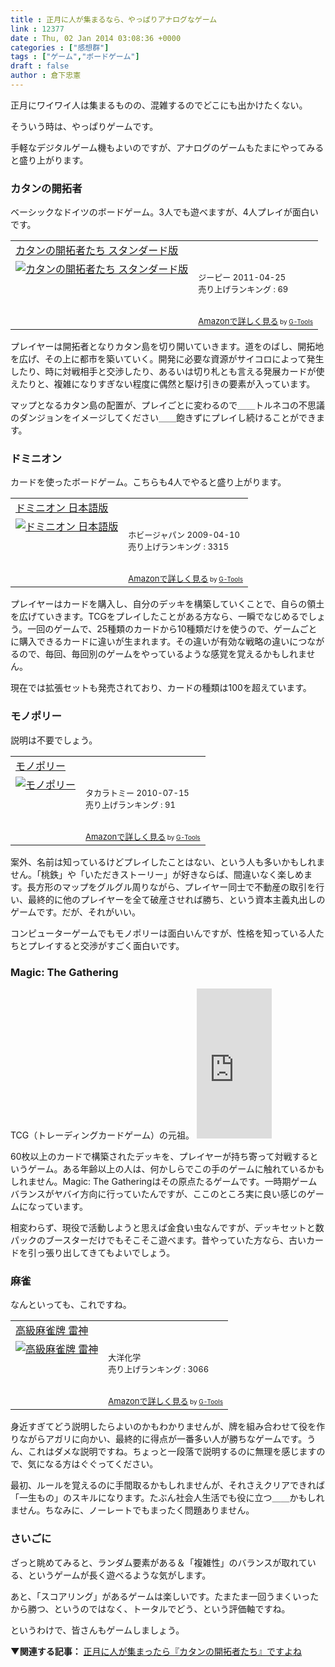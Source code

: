 ```yaml
---
title : 正月に人が集まるなら、やっぱりアナログなゲーム
link : 12377
date : Thu, 02 Jan 2014 03:08:36 +0000
categories : ["感想群"]
tags : ["ゲーム","ボードゲーム"]
draft : false
author : 倉下忠憲
---
```


正月にワイワイ人は集まるものの、混雑するのでどこにも出かけたくない。

そういう時は、やっぱりゲームです。

手軽なデジタルゲーム機もよいのですが、アナログのゲームもたまにやってみると盛り上がります。

<H3>カタンの開拓者</H3>ベーシックなドイツのボードゲーム。3人でも遊べますが、4人プレイが面白いです。

<table  border="0" cellpadding="5"><tr><td colspan="2"><a href="http://www.amazon.co.jp/%E3%82%B8%E3%83%BC%E3%83%94%E3%83%BC-%E3%82%AB%E3%82%BF%E3%83%B3%E3%81%AE%E9%96%8B%E6%8B%93%E8%80%85%E3%81%9F%E3%81%A1-%E3%82%B9%E3%82%BF%E3%83%B3%E3%83%80%E3%83%BC%E3%83%89%E7%89%88/dp/B004SAX1EK%3FSubscriptionId%3D15SMZCTB9V8NGR2TW082%26tag%3Drashita1000-22%26linkCode%3Dxm2%26camp%3D2025%26creative%3D165953%26creativeASIN%3DB004SAX1EK" target="_top">カタンの開拓者たち スタンダード版</a><img src="http://www.assoc-amazon.jp/e/ir?t=rashita1000-22&l=ur2&o=9" width="1" height="1" style="border: none;" alt="" /></td></tr><tr><td valign="top"><a href="http://www.amazon.co.jp/%E3%82%B8%E3%83%BC%E3%83%94%E3%83%BC-%E3%82%AB%E3%82%BF%E3%83%B3%E3%81%AE%E9%96%8B%E6%8B%93%E8%80%85%E3%81%9F%E3%81%A1-%E3%82%B9%E3%82%BF%E3%83%B3%E3%83%80%E3%83%BC%E3%83%89%E7%89%88/dp/B004SAX1EK%3FSubscriptionId%3D15SMZCTB9V8NGR2TW082%26tag%3Drashita1000-22%26linkCode%3Dxm2%26camp%3D2025%26creative%3D165953%26creativeASIN%3DB004SAX1EK" target="_top"><img src="http://ecx.images-amazon.com/images/I/61EE9XmMFIL._SL160_.jpg" border="0" alt="カタンの開拓者たち スタンダード版" /></a></td><td valign="top"><font size="-1"><br />ジーピー  2011-04-25<br />売り上げランキング : 69<br /><br /><br /><a href="http://www.amazon.co.jp/%E3%82%B8%E3%83%BC%E3%83%94%E3%83%BC-%E3%82%AB%E3%82%BF%E3%83%B3%E3%81%AE%E9%96%8B%E6%8B%93%E8%80%85%E3%81%9F%E3%81%A1-%E3%82%B9%E3%82%BF%E3%83%B3%E3%83%80%E3%83%BC%E3%83%89%E7%89%88/dp/B004SAX1EK%3FSubscriptionId%3D15SMZCTB9V8NGR2TW082%26tag%3Drashita1000-22%26linkCode%3Dxm2%26camp%3D2025%26creative%3D165953%26creativeASIN%3DB004SAX1EK" target="_top">Amazonで詳しく見る</a></font><font size="-2"> by <a href="http://www.goodpic.com/mt/aws/index.html" >G-Tools</a></font></td></tr></table>

プレイヤーは開拓者となりカタン島を切り開いていきます。道をのばし、開拓地を広げ、その上に都市を築いていく。開発に必要な資源がサイコロによって発生したり、時に対戦相手と交渉したり、あるいは切り札とも言える発展カードが使えたりと、複雑になりすぎない程度に偶然と駆け引きの要素が入っています。

マップとなるカタン島の配置が、プレイごとに変わるので＿＿トルネコの不思議のダンジョンをイメージしてください＿＿飽きずにプレイし続けることができます。

<H3>ドミニオン</H3>カードを使ったボードゲーム。こちらも4人でやると盛り上がります。

<table  border="0" cellpadding="5"><tr><td colspan="2"><a href="http://www.amazon.co.jp/%E3%83%9B%E3%83%93%E3%83%BC%E3%82%B8%E3%83%A3%E3%83%91%E3%83%B3-%E3%83%89%E3%83%9F%E3%83%8B%E3%82%AA%E3%83%B3-%E6%97%A5%E6%9C%AC%E8%AA%9E%E7%89%88/dp/B001TK30R0%3FSubscriptionId%3D15SMZCTB9V8NGR2TW082%26tag%3Drashita1000-22%26linkCode%3Dxm2%26camp%3D2025%26creative%3D165953%26creativeASIN%3DB001TK30R0" target="_top">ドミニオン 日本語版</a><img src="http://www.assoc-amazon.jp/e/ir?t=rashita1000-22&l=ur2&o=9" width="1" height="1" style="border: none;" alt="" /></td></tr><tr><td valign="top"><a href="http://www.amazon.co.jp/%E3%83%9B%E3%83%93%E3%83%BC%E3%82%B8%E3%83%A3%E3%83%91%E3%83%B3-%E3%83%89%E3%83%9F%E3%83%8B%E3%82%AA%E3%83%B3-%E6%97%A5%E6%9C%AC%E8%AA%9E%E7%89%88/dp/B001TK30R0%3FSubscriptionId%3D15SMZCTB9V8NGR2TW082%26tag%3Drashita1000-22%26linkCode%3Dxm2%26camp%3D2025%26creative%3D165953%26creativeASIN%3DB001TK30R0" target="_top"><img src="http://ecx.images-amazon.com/images/I/61RmHTe9sPL._SL160_.jpg" border="0" alt="ドミニオン 日本語版" /></a></td><td valign="top"><font size="-1"><br />ホビージャパン  2009-04-10<br />売り上げランキング : 3315<br /><br /><br /><a href="http://www.amazon.co.jp/%E3%83%9B%E3%83%93%E3%83%BC%E3%82%B8%E3%83%A3%E3%83%91%E3%83%B3-%E3%83%89%E3%83%9F%E3%83%8B%E3%82%AA%E3%83%B3-%E6%97%A5%E6%9C%AC%E8%AA%9E%E7%89%88/dp/B001TK30R0%3FSubscriptionId%3D15SMZCTB9V8NGR2TW082%26tag%3Drashita1000-22%26linkCode%3Dxm2%26camp%3D2025%26creative%3D165953%26creativeASIN%3DB001TK30R0" target="_top">Amazonで詳しく見る</a></font><font size="-2"> by <a href="http://www.goodpic.com/mt/aws/index.html" >G-Tools</a></font></td></tr></table>

プレイヤーはカードを購入し、自分のデッキを構築していくことで、自らの領土を広げていきます。TCGをプレイしたことがある方なら、一瞬でなじめるでしょう。一回のゲームで、25種類のカードから10種類だけを使うので、ゲームごとに購入できるカードに違いが生まれます。その違いが有効な戦略の違いにつながるので、毎回、毎回別のゲームをやっているような感覚を覚えるかもしれません。

現在では拡張セットも発売されており、カードの種類は100を超えています。

<H3>モノポリー</H3>説明は不要でしょう。

<table  border="0" cellpadding="5"><tr><td colspan="2"><a href="http://www.amazon.co.jp/%E3%82%BF%E3%82%AB%E3%83%A9%E3%83%88%E3%83%9F%E3%83%BC-%E3%83%A2%E3%83%8E%E3%83%9D%E3%83%AA%E3%83%BC/dp/B0034G4G5M%3FSubscriptionId%3D15SMZCTB9V8NGR2TW082%26tag%3Drashita1000-22%26linkCode%3Dxm2%26camp%3D2025%26creative%3D165953%26creativeASIN%3DB0034G4G5M" target="_top">モノポリー</a><img src="http://www.assoc-amazon.jp/e/ir?t=rashita1000-22&l=ur2&o=9" width="1" height="1" style="border: none;" alt="" /></td></tr><tr><td valign="top"><a href="http://www.amazon.co.jp/%E3%82%BF%E3%82%AB%E3%83%A9%E3%83%88%E3%83%9F%E3%83%BC-%E3%83%A2%E3%83%8E%E3%83%9D%E3%83%AA%E3%83%BC/dp/B0034G4G5M%3FSubscriptionId%3D15SMZCTB9V8NGR2TW082%26tag%3Drashita1000-22%26linkCode%3Dxm2%26camp%3D2025%26creative%3D165953%26creativeASIN%3DB0034G4G5M" target="_top"><img src="http://ecx.images-amazon.com/images/I/51vTt0Sd2QL._SL160_.jpg" border="0" alt="モノポリー" /></a></td><td valign="top"><font size="-1"><br />タカラトミー  2010-07-15<br />売り上げランキング : 91<br /><br /><br /><a href="http://www.amazon.co.jp/%E3%82%BF%E3%82%AB%E3%83%A9%E3%83%88%E3%83%9F%E3%83%BC-%E3%83%A2%E3%83%8E%E3%83%9D%E3%83%AA%E3%83%BC/dp/B0034G4G5M%3FSubscriptionId%3D15SMZCTB9V8NGR2TW082%26tag%3Drashita1000-22%26linkCode%3Dxm2%26camp%3D2025%26creative%3D165953%26creativeASIN%3DB0034G4G5M" target="_top">Amazonで詳しく見る</a></font><font size="-2"> by <a href="http://www.goodpic.com/mt/aws/index.html" >G-Tools</a></font></td></tr></table>

案外、名前は知っているけどプレイしたことはない、という人も多いかもしれません。「桃鉄」や「いただきストーリー」が好きならば、間違いなく楽しめます。長方形のマップをグルグル周りながら、プレイヤー同士で不動産の取引を行い、最終的に他のプレイヤーを全て破産させれば勝ち、という資本主義丸出しのゲームです。だが、それがいい。

コンピューターゲームでもモノポリーは面白いんですが、性格を知っている人たちとプレイすると交渉がすごく面白いです。

<H3>Magic: The Gathering</H3>TCG（トレーディングカードゲーム）の元祖。

<iframe src="http://rcm-fe.amazon-adsystem.com/e/cm?lt1=_blank&bc1=000000&IS2=1&bg1=FFFFFF&fc1=000000&lc1=0000FF&t=rashita1000-22&o=9&p=8&l=as4&m=amazon&f=ifr&ref=ss_til&asins=B00CGQNKVM" style="width:120px;height:240px;" scrolling="no" marginwidth="0" marginheight="0" frameborder="0"></iframe>

60枚以上のカードで構築されたデッキを、プレイヤーが持ち寄って対戦するというゲーム。ある年齢以上の人は、何かしらでこの手のゲームに触れているかもしれません。Magic: The Gatheringはその原点たるゲームです。一時期ゲームバランスがヤバイ方向に行っていたんですが、ここのところ実に良い感じのゲームになっています。

相変わらず、現役で活動しようと思えば金食い虫なんですが、デッキセットと数パックのブースターだけでもそこそこ遊べます。昔やっていた方なら、古いカードを引っ張り出してきてもよいでしょう。

<H3>麻雀</H3>なんといっても、これですね。

<table  border="0" cellpadding="5"><tr><td colspan="2"><a href="http://www.amazon.co.jp/%E5%A4%A7%E6%B4%8B%E5%8C%96%E5%AD%A6-4102tc-%E9%AB%98%E7%B4%9A%E9%BA%BB%E9%9B%80%E7%89%8C-%E9%9B%B7%E7%A5%9E/dp/B003B74XD4%3FSubscriptionId%3D15SMZCTB9V8NGR2TW082%26tag%3Drashita1000-22%26linkCode%3Dxm2%26camp%3D2025%26creative%3D165953%26creativeASIN%3DB003B74XD4" target="_top">高級麻雀牌 雷神</a><img src="http://www.assoc-amazon.jp/e/ir?t=rashita1000-22&l=ur2&o=9" width="1" height="1" style="border: none;" alt="" /></td></tr><tr><td valign="top"><a href="http://www.amazon.co.jp/%E5%A4%A7%E6%B4%8B%E5%8C%96%E5%AD%A6-4102tc-%E9%AB%98%E7%B4%9A%E9%BA%BB%E9%9B%80%E7%89%8C-%E9%9B%B7%E7%A5%9E/dp/B003B74XD4%3FSubscriptionId%3D15SMZCTB9V8NGR2TW082%26tag%3Drashita1000-22%26linkCode%3Dxm2%26camp%3D2025%26creative%3D165953%26creativeASIN%3DB003B74XD4" target="_top"><img src="http://ecx.images-amazon.com/images/I/51arGrnkzlL._SL160_.jpg" border="0" alt="高級麻雀牌 雷神" /></a></td><td valign="top"><font size="-1"><br />大洋化学  <br />売り上げランキング : 3066<br /><br /><br /><a href="http://www.amazon.co.jp/%E5%A4%A7%E6%B4%8B%E5%8C%96%E5%AD%A6-4102tc-%E9%AB%98%E7%B4%9A%E9%BA%BB%E9%9B%80%E7%89%8C-%E9%9B%B7%E7%A5%9E/dp/B003B74XD4%3FSubscriptionId%3D15SMZCTB9V8NGR2TW082%26tag%3Drashita1000-22%26linkCode%3Dxm2%26camp%3D2025%26creative%3D165953%26creativeASIN%3DB003B74XD4" target="_top">Amazonで詳しく見る</a></font><font size="-2"> by <a href="http://www.goodpic.com/mt/aws/index.html" >G-Tools</a></font></td></tr></table>

身近すぎてどう説明したらよいのかもわかりませんが、牌を組み合わせて役を作りながらアガリに向かい、最終的に得点が一番多い人が勝ちなゲームです。うん、これはダメな説明ですね。ちょっと一段落で説明するのに無理を感じますので、気になる方はぐぐってください。

最初、ルールを覚えるのに手間取るかもしれませんが、それさえクリアできれば「一生もの」のスキルになります。たぶん社会人生活でも役に立つ＿＿かもしれません。ちなみに、ノーレートでもまったく問題ありません。

<H3>さいごに</H3>ざっと眺めてみると、ランダム要素がある＆「複雑性」のバランスが取れている、というゲームが長く遊べるような気がします。

あと、「スコアリング」があるゲームは楽しいです。たまたま一回うまくいったから勝つ、というのではなく、トータルでどう、という評価軸ですね。

というわけで、皆さんもゲームしましょう。

<strong>▼関連する記事：</strong>
<a href="https://rashita.net/blog/?p=7185" target="_blank">正月に人が集まったら『カタンの開拓者たち』ですよね</a>